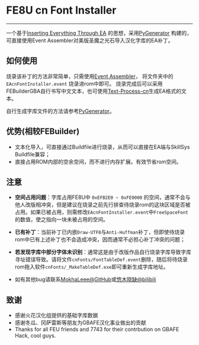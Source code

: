 # FE8U cn Font Installer
---

一个基于[Inserting Everything Through EA](https://feuniverse.us/t/ea-wip-a-guide-to-inserting-everything-through-ea/1627) 的思想，采用[PyGenerator](https://github.com/MokhaLeee/PyGenerator-FE-UTF8Font-Installer.git) 构建的，可直接使用Event Assembler对美版圣魔之光石导入汉化字库的EA补丁。

## 如何使用
烧录该补丁的方法非常简单，只需使用[Event Assembler](https://feuniverse.us/t/event-assembler/1749)， 将文件夹中的 `EAcnFontInstaller.event` 烧录进rom中即可。
烧录完成后可以采用FEBuilderGBA自行书写中文文本，也可使用[Text-Process-cn](https://github.com/MokhaLeee/text-process-cn.git)生成EA格式的文本。

自行生成字库文件的方法请参考[PyGenerator](https://github.com/MokhaLeee/PyGenerator-FE-UTF8Font-Installer.git)。

## 优势(相较FEBuilder)
- 文本化导入，可直接通过Buildfile进行烧录，从而可以直接在EA端与SkillSys Buildfile兼容；
- 直接占用ROM内部的空余空间，而不进行内存扩展。有效节省rom空间。

## 注意
- **空间占用问题**：字库占用FE8U中 `0xEFB2E0 ~ 0xFE0000` 的空间，通常不会与他人改版相冲突，但是建议在烧录之前先行排查待烧录rom的这块区域是否被占用。如果已被占用，则需修改`EAcnFontInstaller.event`中`FreeSpaceFont`的数值，使之指向一块未被占用的空间。

- **已有补丁**：当前补丁已内嵌`Draw-UTF8`与`Anti-Huffman`补丁，但即使待烧录rom中已有上述补丁也不会造成冲突，因而通常不必担心补丁冲突的问题；

- **若发现字库中部分字体未识别**：通常这是由于改版作品自行烧录字库导致字库寻址错误导致。请将文件`cnFonts/FontTableDef.event`删除，随后将待烧录rom拖入软件`cnFonts/_MakeTableDef.exe`即可重新生成字库地址。

- 如有其他bug请联系[MokhaLeee@GitHub](https://github.com/MokhaLeee)或[悠木晓缺@bilibili]( https://b23.tv/LErIiVp)

## 致谢
- 感谢火花汉化组提供的基础字库数据
- 感谢冬瓜、冈萨雷斯等朋友为GBAFE汉化事业做出的贡献
- Thanks for all FEU friends and 7743 for their contrbution on GBAFE Hack, cool guys.